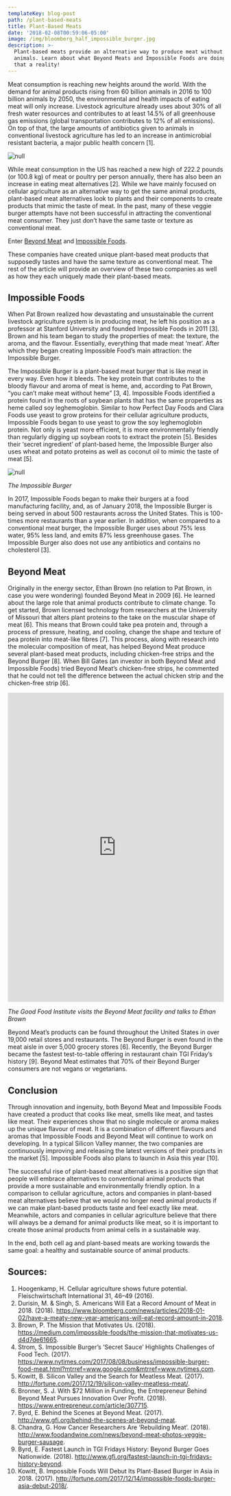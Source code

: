 ```yaml
---
templateKey: blog-post
path: /plant-based-meats
title: Plant-Based Meats
date: '2018-02-08T00:59:06-05:00'
image: /img/bloomberg_half_impossible_burger.jpg
description: >-
  Plant-based meats provide an alternative way to produce meat without requiring
  animals. Learn about what Beyond Meats and Impossible Foods are doing to make
  that a reality!
---
```

Meat consumption is reaching new heights around the world. With the demand for animal products rising from 60 billion animals in 2016 to 100 billion animals by 2050, the environmental and health impacts of eating meat will only increase. Livestock agriculture already uses about 30% of all fresh water resources and contributes to at least 14.5% of all greenhouse gas emissions (global transportation contributes to 12% of all emissions). On top of that, the large amounts of antibiotics given to animals in conventional livestock agriculture has led to an increase in antimicrobial resistant bacteria, a major public health concern \[1].

![null](/img/jause-eat-delicious-food-56007.jpeg)

While meat consumption in the US has reached a new high of 222.2 pounds (or 100.8 kg) of meat or poultry per person annually, there has also been an increase in eating meat alternatives \[2]. While we have mainly focused on cellular agriculture as an alternative way to get the same animal products, plant-based meat alternatives look to plants and their components to create products that mimic the taste of meat. In the past, many of these veggie burger attempts have not been successful in attracting the conventional meat consumer. They just don’t have the same taste or texture as conventional meat.

Enter [Beyond Meat](//www.beyondmeat.com) and [Impossible Foods](//www.impossiblefoods.com).

These companies have created unique plant-based meat products that supposedly tastes and have the same texture as conventional meat. The rest of the article will provide an overview of these two companies as well as how they each uniquely made their plant-based meats.

## Impossible Foods

When Pat Brown realized how devastating and unsustainable the current livestock agriculture system is in producing meat, he left his position as a professor at Stanford University and founded Impossible Foods in 2011 \[3]. Brown and his team began to study the properties of meat: the texture, the aroma, and the flavour. Essentially, everything that made meat ‘meat’. After which they began creating Impossible Food’s main attraction: the Impossible Burger.

The Impossible Burger is a plant-based meat burger that is like meat in every way. Even how it bleeds. The key protein that contributes to the bloody flavour and aroma of meat is heme, and, according to Pat Brown, “you can’t make meat without heme” \[3, 4]. Impossible Foods identified a protein found in the roots of soybean plants that has the same properties as heme called soy leghemoglobin. Similar to how Perfect Day Foods and Clara Foods use yeast to grow proteins for their cellular agriculture products, Impossible Foods began to use yeast to grow the soy leghemoglobin protein. Not only is yeast more efficient, it is more environmentally friendly than regularly digging up soybean roots to extract the protein \[5]. Besides their ‘secret ingredient’ of plant-based heme, the Impossible Burger also uses wheat and potato proteins as well as coconut oil to mimic the taste of meat \[5].

![null](/img/bloomberg_half_impossible_burger.jpg)

_The Impossible Burger_

In 2017, Impossible Foods began to make their burgers at a food manufacturing facility, and, as of January 2018, the Impossible Burger is being served in about 500 restaurants across the United States. This is 100-times more restaurants than a year earlier. In addition, when compared to a conventional meat burger, the Impossible Burger uses about 75% less water, 95% less land, and emits 87% less greenhouse gases. The Impossible Burger also does not use any antibiotics and contains no cholesterol \[3].

## Beyond Meat

Originally in the energy sector, Ethan Brown (no relation to Pat Brown, in case you were wondering) founded Beyond Meat in 2009 \[6]. He learned about the large role that animal products contribute to climate change. To get started, Brown licensed technology from researchers at the University of Missouri that alters plant proteins to the take on the muscular shape of meat \[6]. This means that Brown could take pea protein and, through a process of pressure, heating, and cooling, change the shape and texture of pea protein into meat-like fibres \[7]. This process, along with research into the molecular composition of meat, has helped Beyond Meat produce several plant-based meat products, including chicken-free strips and the Beyond Burger \[8]. When Bill Gates (an investor in both Beyond Meat and Impossible Foods) tried Beyond Meat’s chicken-free strips, he commented that he could not tell the difference between the actual chicken strip and the chicken-free strip \[6].

<iframe width="100%" height="720" src="https://www.youtube.com/embed/-bShxMpGDi4" frameborder="0" allow="encrypted-media" allowfullscreen></iframe>

_The Good Food Institute visits the Beyond Meat facility and talks to Ethan Brown_

Beyond Meat’s products can be found throughout the United States in over 19,000 retail stores and restaurants. The Beyond Burger is even found in the meat aisle in over 5,000 grocery stores \[6]. Recently, the Beyond Burger became the fastest test-to-table offering in restaurant chain TGI Friday’s history \[9]. Beyond Meat estimates that 70% of their Beyond Burger consumers are not vegans or vegetarians.

## Conclusion

Through innovation and ingenuity, both Beyond Meat and Impossible Foods have created a product that cooks like meat, smells like meat, and tastes like meat. Their experiences show that no single molecule or aroma makes up the unique flavour of meat. It is a combination of different flavours and aromas that Impossible Foods and Beyond Meat will continue to work on developing. In a typical Silicon Valley manner, the two companies are continuously improving and releasing the latest versions of their products in the market \[5]. Impossible Foods also plans to launch in Asia this year \[10].

The successful rise of plant-based meat alternatives is a positive sign that people will embrace alternatives to conventional animal products that provide a more sustainable and environmentally friendly option. In a comparison to cellular agriculture, actors and companies in plant-based meat alternatives believe that we would no longer need animal products if we can make plant-based products taste and feel exactly like meat. Meanwhile, actors and companies in cellular agriculture believe that there will always be a demand for animal products like meat, so it is important to create those animal products from animal cells in a sustainable way.

In the end, both cell ag and plant-based meats are working towards the same goal: a healthy and sustainable source of animal products.

## Sources:

1. Hoogenkamp, H. Cellular agriculture shows future potential. Fleischwirtschaft International 31, 46–49 (2016).
2. Durisin, M. & Singh, S. Americans Will Eat a Record Amount of Meat in 2018. (2018). <https://www.bloomberg.com/news/articles/2018-01-02/have-a-meaty-new-year-americans-will-eat-record-amount-in-2018>.
3. Brown, P. The Mission that Motivates Us. (2018). <https://medium.com/impossible-foods/the-mission-that-motivates-us-d4d7de61665>.
4. Strom, S. Impossible Burger’s ‘Secret Sauce’ Highlights Challenges of Food Tech. (2017). <https://www.nytimes.com/2017/08/08/business/impossible-burger-food-meat.html?mtrref=www.google.com&mtrref=www.nytimes.com>.
5. Kowitt, B. Silicon Valley and the Search for Meatless Meat. (2017). <http://fortune.com/2017/12/19/silicon-valley-meatless-meat/>.
6. Bronner, S. J. With $72 Million in Funding, the Entrepreneur Behind Beyond Meat Pursues Innovation Over Profit. (2018). <https://www.entrepreneur.com/article/307715>.
7. Byrd, E. Behind the Scenes at Beyond Meat. (2017). <http://www.gfi.org/behind-the-scenes-at-beyond-meat>.
8. Chandra, G. How Cancer Researchers Are ‘Rebuilding Meat’. (2018). <http://www.foodandwine.com/news/beyond-meat-photos-veggie-burger-sausage>.
9. Byrd, E. Fastest Launch in TGI Fridays History: Beyond Burger Goes Nationwide. (2018). <http://www.gfi.org/fastest-launch-in-tgi-fridays-history-beyond>.
10. Kowitt, B. Impossible Foods Will Debut Its Plant-Based Burger in Asia in 2018. (2017). <http://fortune.com/2017/12/14/impossible-foods-burger-asia-debut-2018/>.
